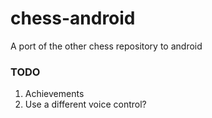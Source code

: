 # chess-android
A port of the other chess repository to android

### TODO
1. Achievements
2. Use a different voice control?
